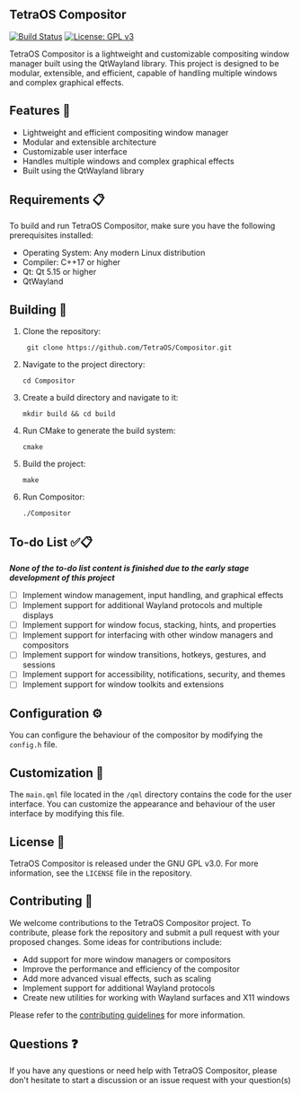 ## TetraOS Compositor

[![Build Status](https://travis-ci.org/TetraOS/Compositor.svg?branch=master)](https://travis-ci.org/TetraOS/Compositor)
[![License: GPL v3](https://img.shields.io/badge/License-MIT-yellow.svg)](https://opensource.org/licenses/MIT)



TetraOS Compositor is a lightweight and customizable compositing window manager built using the QtWayland library. This project is designed to be modular, extensible, and efficient, capable of handling multiple windows and complex graphical effects.

## Features 🚀

* Lightweight and efficient compositing window manager
* Modular and extensible architecture
* Customizable user interface
* Handles multiple windows and complex graphical effects
* Built using the QtWayland library

## Requirements 📋

To build and run TetraOS Compositor, make sure you have the following prerequisites installed:

* Operating System: Any modern Linux distribution
* Compiler: C++17 or higher
* Qt: Qt 5.15 or higher
* QtWayland

## Building 👷

1. Clone the repository:

     ```
      git clone https://github.com/TetraOS/Compositor.git
     ```

2. Navigate to the project directory:

    ``` 
    cd Compositor
    ```

3. Create a build directory and navigate to it:

    ```
    mkdir build && cd build
    ```


4. Run CMake to generate the build system:

   ```
   cmake
   ```

5. Build the project:

   ```
   make
   ```

6. Run Compositor:

   ```
   ./Compositor
   ```

## To-do List ✅📋

***None of the to-do list content is finished due to the early stage development of this project***

- [ ] Implement window management, input handling, and graphical effects
- [ ] Implement support for additional Wayland protocols and multiple displays
- [ ] Implement support for window focus, stacking, hints, and properties
- [ ] Implement support for interfacing with other window managers and compositors
- [ ] Implement support for window transitions, hotkeys, gestures, and sessions
- [ ] Implement support for accessibility, notifications, security, and themes
- [ ] Implement support for window toolkits and extensions

## Configuration ⚙️

You can configure the behaviour of the compositor by modifying the `config.h` file.

## Customization 🎨

The `main.qml` file located in the `/qml` directory contains the code for the user interface. You can customize the appearance and behaviour of the user interface by modifying this file.

## License 📝

TetraOS Compositor is released under the GNU GPL v3.0. For more information, see the `LICENSE` file in the repository.

## Contributing 🤝

We welcome contributions to the TetraOS Compositor project. To contribute, please fork the repository and submit a pull request with your proposed changes. Some ideas for contributions include:

- Add support for more window managers or compositors
- Improve the performance and efficiency of the compositor
- Add more advanced visual effects, such as scaling
- Implement support for additional Wayland protocols
- Create new utilities for working with Wayland surfaces and X11 windows

Please refer to the [contributing guidelines](CONTRIBUTING.md) for more information.

## Questions ❓

If you have any questions or need help with TetraOS Compositor, please don't hesitate to start a discussion or an issue request with your question(s)
